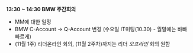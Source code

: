 **13:30 ~ 14:30 BMW 주간회의**
- MM에 대한 일정 
- BMW C-Account -> Q-Account 변경 (수요일 IT미팅(10.30) - 월말에는 바빠 빠르게)
- (11월 1주) 리더온라인 회의,  (11월 2주차)까지는 리더 *오프라인* 회의 원함